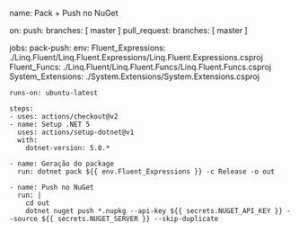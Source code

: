 name: Pack + Push no NuGet

on:
  push:
    branches: [ master ]
  pull_request:
    branches: [ master ]

jobs:
  pack-push:
    env:
      Fluent_Expressions: ./Linq.Fluent/Linq.Fluent.Expressions/Linq.Fluent.Expressions.csproj
      Fluent_Funcs: ./Linq.Fluent/Linq.Fluent.Funcs/Linq.Fluent.Funcs.csproj
      System_Extensions: ./System.Extensions/System.Extensions.csproj

    runs-on: ubuntu-latest

    steps:
    - uses: actions/checkout@v2
    - name: Setup .NET 5
      uses: actions/setup-dotnet@v1
      with:
        dotnet-version: 5.0.*

    - name: Geração do package
      run: dotnet pack ${{ env.Fluent_Expressions }} -c Release -o out

    - name: Push no NuGet
      run: |
        cd out
        dotnet nuget push *.nupkg --api-key ${{ secrets.NUGET_API_KEY }} --source ${{ secrets.NUGET_SERVER }} --skip-duplicate
